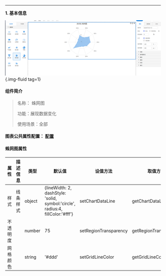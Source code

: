 <h2></h2>

---

**1\. 基本信息**

![蛛网图](../../assets/img/configuration_SpiderChart.png " 蛛网图"){.img-fluid tag=1}


#### **组件简介**

> 名称： 蛛网图
>
> 功能：展现数据变化
>
> 使用场景：全部

#### **图表公共属性配置**： [配置](./chart.md)

#### **蛛网图属性**

| 属性| 描述信息| 类型| 默认值 | 设值方法 | 取值方法|  脚本使用 |
|-----|--------|----|--------|--------|----------|-----|
| 样式 | 线条样式 | object | {lineWidth: 2, dashStyle: 'solid, symbol:'circle', radius:4, fillColor:'#fff'} | setChartDataLine | getChartDataLine | 允许 |
| 不透明度 |  | number | 75 | setRegionTransparency | getRegionTransparency | 允许 |
| 网格颜色 |  | string | '#ddd' | setGridLineColor | getGridLineColor | 允许 |